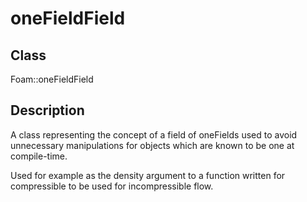 # oneFieldField 
## Class
Foam::oneFieldField

## Description
A class representing the concept of a field of oneFields used to
avoid unnecessary manipulations for objects which are known to be one at
compile-time.

Used for example as the density argument to a function written for
compressible to be used for incompressible flow.

